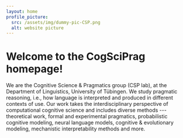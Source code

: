 ```yaml
---
layout: home
profile_picture:
  src: /assets/img/dummy-pic-CSP.png
  alt: website picture
---
```


<h1>Welcome to the CogSciPrag homepage!</h1>
<p>

We are the Cognitive Science & Pragmatics group (CSP lab), at the Department of Linguistics, University of Tübingen. We study pragmatic reasoning, i.e., how language is interpreted and produced in different contexts of use.
Our work takes the interdisciplinary perspective of computational cognitive science and includes diverse methods --- theoretical work, formal and experimental pragmatics, probabilistic cognitive modeling, neural language models, cognitive & evolutionary modeling, mechanistic interpretability methods and more.

</p>
